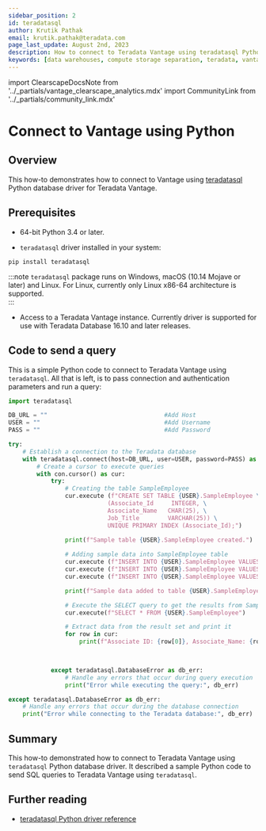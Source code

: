 ```yaml
---
sidebar_position: 2
id: teradatasql
author: Krutik Pathak
email: krutik.pathak@teradata.com
page_last_update: August 2nd, 2023
description: How to connect to Teradata Vantage using teradatasql Python database driver
keywords: [data warehouses, compute storage separation, teradata, vantage, cloud data platform, teradatasql, python applications, business intelligence, enterprise analytics]
---
```


import ClearscapeDocsNote from '../_partials/vantage_clearscape_analytics.mdx'
import CommunityLink from '../_partials/community_link.mdx'

# Connect to Vantage using Python

## Overview

This how-to demonstrates how to connect to Vantage using [teradatasql](https://github.com/Teradata/python-driver) Python database driver for Teradata Vantage.

## Prerequisites

* 64-bit Python 3.4 or later.

* `teradatasql` driver installed in your system:
```
pip install teradatasql
```

:::note
`teradatasql` package runs on Windows, macOS (10.14 Mojave or later) and Linux. For Linux, currently only Linux x86-64 architecture is supported.  
:::

* Access to a Teradata Vantage instance. Currently driver is supported for use with Teradata Database 16.10 and later releases.

<ClearscapeDocsNote />

## Code to send a query

This is a simple Python code to connect to Teradata Vantage using `teradatasql`. All that is left, is to pass connection and authentication parameters and run a query:

```python
import teradatasql

DB_URL = ""                                 #Add Host
USER = ""                                   #Add Username
PASS = ""                                   #Add Password

try:
    # Establish a connection to the Teradata database
    with teradatasql.connect(host=DB_URL, user=USER, password=PASS) as con:
        # Create a cursor to execute queries
        with con.cursor() as cur:
            try:
                # Creating the table SampleEmployee
                cur.execute (f"CREATE SET TABLE {USER}.SampleEmployee \
                            (Associate_Id     INTEGER, \
                            Associate_Name   CHAR(25), \
                            Job_Title        VARCHAR(25)) \
                            UNIQUE PRIMARY INDEX (Associate_Id);")
                
                print(f"Sample table {USER}.SampleEmployee created.")

                # Adding sample data into SampleEmployee table
                cur.execute (f"INSERT INTO {USER}.SampleEmployee VALUES (1, 'Richard Hendricks','CEO')")
                cur.execute (f"INSERT INTO {USER}.SampleEmployee VALUES (2, 'Jared Dunn','CFO')")
                cur.execute (f"INSERT INTO {USER}.SampleEmployee VALUES (3, 'Jian Yang','Intern')")

                print(f"Sample data added to table {USER}.SampleEmployee.")

                # Execute the SELECT query to get the results from SampleEmployee table 
                cur.execute(f"SELECT * FROM {USER}.SampleEmployee")

                # Extract data from the result set and print it
                for row in cur:
                    print(f"Associate ID: {row[0]}, Associate_Name: {row[1]}, Job_Title:{row[2]}")

                

            except teradatasql.DatabaseError as db_err:
                # Handle any errors that occur during query execution
                print("Error while executing the query:", db_err)

except teradatasql.DatabaseError as db_err:
    # Handle any errors that occur during the database connection
    print("Error while connecting to the Teradata database:", db_err)
```

## Summary

This how-to demonstrated how to connect to Teradata Vantage using `teradatasql` Python database driver. It described a sample Python code to send SQL queries to Teradata Vantage using `teradatasql`.

## Further reading
* [teradatasql Python driver reference](https://github.com/Teradata/python-driver)

<CommunityLink />

